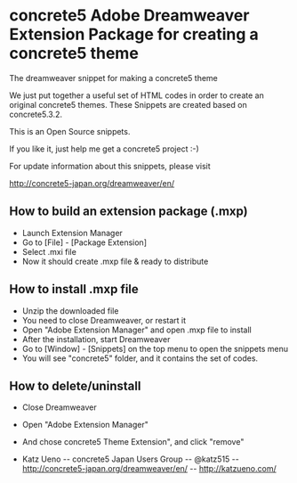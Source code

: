concrete5 Adobe Dreamweaver Extension Package for creating a concrete5 theme
=====================

The dreamweaver snippet for making a concrete5 theme

We just put together a useful set of HTML codes in order to create an original concrete5 themes. These Snippets are created based on concrete5.3.2.

This is an Open Source snippets.

If you like it, just help me get a concrete5 project :-)

For update information about this snippets, please visit

http://concrete5-japan.org/dreamweaver/en/

How to build an extension package (.mxp)
--------------------------------------------------
- Launch Extension Manager
- Go to [File] - [Package Extension]
- Select .mxi file
- Now it should create .mxp file & ready to distribute

How to install .mxp file
--------------------------------------------------

- Unzip the downloaded file
- You need to close Dreamweaver, or restart it
- Open "Adobe Extension Manager" and open .mxp file to install
- After the installation, start Dreamweaver
- Go to [Window] - [Snippets] on the top menu to open the snippets menu
- You will see "concrete5" folder, and it contains the set of codes.

How to delete/uninstall
--------------------------------------------------

- Close Dreamweaver
- Open "Adobe Extension Manager"
- And chose concrete5 Theme Extension", and click "remove"



- Katz Ueno
-- concrete5 Japan Users Group
-- @katz515
-- http://concrete5-japan.org/dreamweaver/en/
-- http://katzueno.com/
